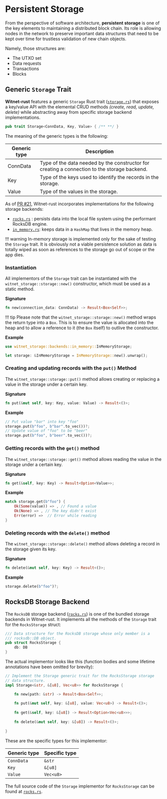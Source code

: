 # Persistent Storage

From the perspective of software architecture, __persistent storage__ is one of the key elements to maintaining a
distributed block chain. Its role is allowing nodes in the network to preserve important data structures that need to be
kept over time for trustless validation of new chain objects.

Namely, those structures are:

- The UTXO set
- Data requests
- Transactions
- Blocks

## Generic `Storage` Trait

__Witnet-rust__ features a generic `Storage` Rust trait ([`storage.rs`][storage]) that exposes a key/value API with the
elemental CRUD methods _(create, read, update, delete)_ while abstracting away from specific storage backend
implementations.

```rust
pub trait Storage<ConnData, Key, Value> { /** **/ }
```

The meaning of the generic types is the following:

| Generic type | Description                                                                                           |
|--------------|-------------------------------------------------------------------------------------------------------|
| ConnData     | Type of the data needed by the constructor for creating a connection to the storage backend.          |
| Key          | Type of the keys used to identify the records in the storage.                                         |
| Value        | Type of the values in the storage.                                                                    |


As of [PR #21][#21], Witnet-rust incorporates implementations for the following storage backends:

- [`rocks.rs`][rocks] : persists data into the local file system using the performant RocksDB engine.
- [`in_memory.rs`][in_memory]: keeps data in a `HashMap` that lives in the memory heap.
  
!!! warning
    In-memory storage is implemented only for the sake of testing the `Storage` trait. It is obviously not a viable
    persistence solution as data is totally wiped as soon as references to the storage go out of scope or the app dies.

### Instantiation

All implementors of the `Storage` trait can be instantiated with the `witnet_storage::storage::new()` constructor,
which must be used as a static method.

__Signature__
```rust
fn new(connection_data: ConnData) -> Result<Box<Self>>;
``` 

!!! tip
    Please note that the `witnet_storage::storage::new()` method wraps the return type into a `Box`.
    This is to ensure the value is allocated into the heap and to allow a reference to it (the `Box` itself) to outlive
    the constructor. 

__Example__
```rust
use witnet_storage::backends::in_memory::InMemoryStorage;

let storage: &InMemoryStorage = InMemoryStorage::new().unwrap();
```

### Creating and updating records with the `put()` Method

The `witnet_storage::storage::put()` method allows creating or replacing a value in the storage under a certain key.

__Signature__
```rust
fn put(&mut self, key: Key, value: Value) -> Result<()>;
```

__Example__
```rust
// Put value "bar" into key "foo"
storage.put(b"foo", b"bar".to_vec())?;
// Update value of "foo" to be "beer"
storage.put(b"foo", b"beer".to_vec())?;
```

### Getting records with the `get()` method

The `witnet_storage::storage::get()` method allows reading the value in the storage under a certain key.

__Signature__
```rust
fn get(&self, key: Key) -> Result<Option<Value>>;
```

__Example__
```rust
match storage.get(b"foo") {
    Ok(Some(value)) => , // Found a value
    Ok(None) => , // The key didn't exist
    Err(error) =>  // Error while reading
}
```

### Deleting records with the `delete()` method

The `witnet_storage::storage::delete()` method allows deleting a record in the storage given its key.

__Signature__
```rust
fn delete(&mut self, key: Key) -> Result<()>;
```

__Example__
```rust
storage.delete(b"foo")?;
```

## RocksDB Storage Backend

The `RocksDB` storage backend ([`rocks.rs`][rocks]) is one of the bundled storage backends in Witnet-rust.
It implements all the methods of the `Storage` trait for the `RocksStorage` struct:

```rust
/// Data structure for the RocksDB storage whose only member is a
/// rocksdb::DB object.
pub struct RocksStorage {
    db: DB
}
```

The actual implementor looks like this (function bodies and some lifetime annotations have been omitted for
brevity):

```rust
// Implement the Storage generic trait for the RocksStorage storage
// data structure.
impl Storage<&str, &[u8], Vec<u8>> for RocksStorage {

    fn new(path: &str) -> Result<Box<Self>>;
    
    fn put(&mut self, key: &[u8], value: Vec<u8>) -> Result<()>;
    
    fn get(&self, key: &[u8]) -> Result<Option<Vec<u8>>>;
    
    fn delete(&mut self, key: &[u8]) -> Result<()>;
    
}

```

These are the specific types for this implementor:

| Generic type | Specific type                                                                                         |
|--------------|-------------------------------------------------------------------------------------------------------|
| `ConnData`   | `&str`                                                                                                |
| `Key`        | `&[u8]`                                                                                               |
| `Value`      | `Vec<u8>`                                                                                             |

The full source code of the `Storage` implementor for `RocksStorage` can be found at [`rocks.rs`][rocks].

[#21]: https://github.com/witnet/witnet-rust/pull/21
[storage]: https://github.com/witnet/witnet-rust/blob/master/storage/src/storage.rs
[rocks]: https://github.com/witnet/witnet-rust/blob/master/storage/src/backends/rocks.rs
[in_memory]: https://github.com/witnet/witnet-rust/blob/master/storage/src/backends/in_memory.rs